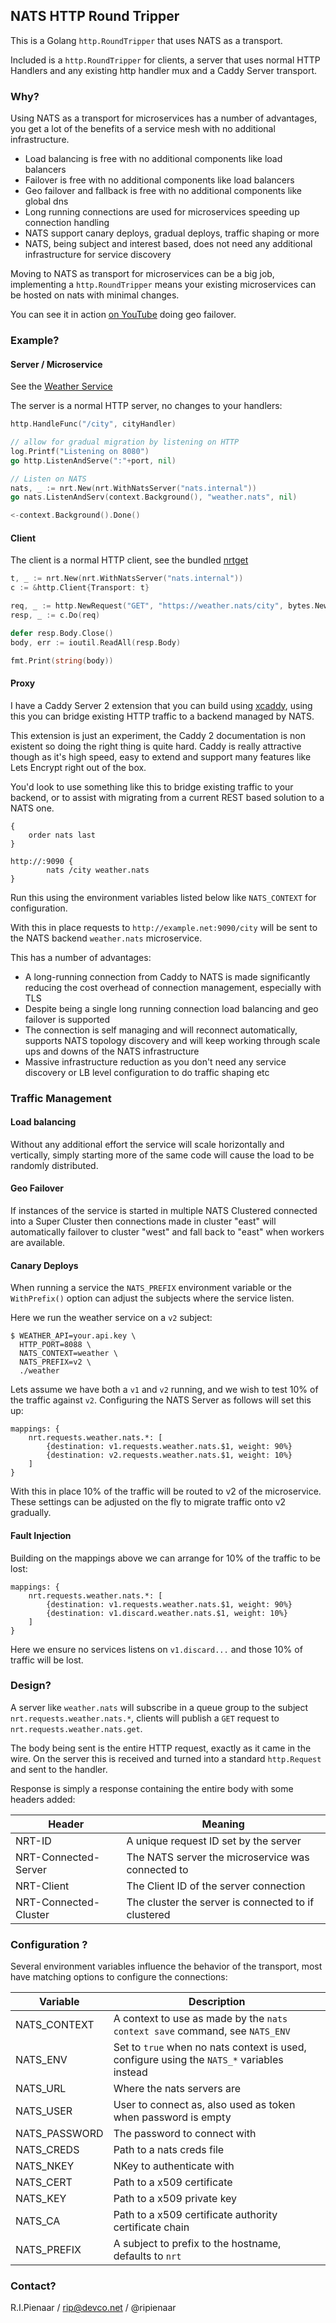 ## NATS HTTP Round Tripper

This is a Golang `http.RoundTripper` that uses NATS as a transport.

Included is a `http.RoundTripper` for clients, a server that uses normal HTTP Handlers and any existing http handler mux and a Caddy Server transport.

### Why?

Using NATS as a transport for microservices has a number of advantages, you get a lot
of the benefits of a service mesh with no additional infrastructure.

 * Load balancing is free with no additional components like load balancers
 * Failover is free with no additional components like load balancers  
 * Geo failover and fallback is free with no additional components like global dns
 * Long running connections are used for microservices speeding up connection handling
 * NATS support canary deploys, gradual deploys, traffic shaping or more
 * NATS, being subject and interest based, does not need any additional infrastructure for service discovery

Moving to NATS as transport for microservices can be a big job, implementing a 
`http.RoundTripper` means your existing microservices can be hosted on nats with
minimal changes.

You can see it in action [on YouTube](https://www.youtube.com/watch?v=qZ7fww7_s7A) doing geo failover.

### Example?

#### Server / Microservice

See the [Weather Service](examples/weather)

The server is a normal HTTP server, no changes to your handlers:

```go
http.HandleFunc("/city", cityHandler)

// allow for gradual migration by listening on HTTP
log.Printf("Listening on 8080")
go http.ListenAndServe(":"+port, nil)

// Listen on NATS
nats, _ := nrt.New(nrt.WithNatsServer("nats.internal"))
go nats.ListenAndServ(context.Background(), "weather.nats", nil)

<-context.Background().Done()
```

#### Client

The client is a normal HTTP client, see the bundled [nrtget](nrtget)

```go
t, _ := nrt.New(nrt.WithNatsServer("nats.internal"))
c := &http.Client{Transport: t}

req, _ := http.NewRequest("GET", "https://weather.nats/city", bytes.NewBuffer([]byte(`{"city":"london"}`))))
resp, _ := c.Do(req)

defer resp.Body.Close()
body, err := ioutil.ReadAll(resp.Body)

fmt.Print(string(body))
```

#### Proxy

I have a Caddy Server 2 extension that you can build using [xcaddy](https://github.com/caddyserver/xcaddy), using this you can bridge
existing HTTP traffic to a backend managed by NATS.

This extension is just an experiment, the Caddy 2 documentation is non existent so doing the right thing is quite hard. Caddy is really
attractive though as it's high speed, easy to extend and support many features like Lets Encrypt right out of the box.

You'd look to use something like this to bridge existing traffic to your backend, or to assist with migrating from a current REST based solution to a NATS one.


```
{
    order nats last
}

http://:9090 {
        nats /city weather.nats
}
```

Run this using the environment variables listed below like `NATS_CONTEXT` for configuration.

With this in place requests to `http://example.net:9090/city` will be sent to the NATS backend `weather.nats` microservice.

This has a number of advantages:

 * A long-running connection from Caddy to NATS is made significantly reducing the cost overhead of connection management, especially with TLS
 * Despite being a single long running connection load balancing and geo failover is supported
 * The connection is self managing and will reconnect automatically, supports NATS topology discovery and will keep working through scale ups and downs of the NATS infrastructure
 * Massive infrastructure reduction as you don't need any service discovery or LB level configuration to do traffic shaping etc

### Traffic Management

#### Load balancing

Without any additional effort the service will scale horizontally and vertically, simply starting more of the same code will cause the load to be randomly distributed.

#### Geo Failover

If instances of the service is started in multiple NATS Clustered connected into a Super Cluster then connections made in cluster "east" will automatically failover to cluster "west" and fall back to "east" when workers are available.

#### Canary Deploys

When running a service the `NATS_PREFIX` environment variable or the `WithPrefix()` option can adjust the subjects where the service listen.

Here we run the weather service on a `v2` subject:

```
$ WEATHER_API=your.api.key \
  HTTP_PORT=8088 \
  NATS_CONTEXT=weather \
  NATS_PREFIX=v2 \
  ./weather
```

Lets assume we have both a `v1` and `v2` running, and we wish to test 10% of the traffic against `v2`.  Configuring the NATS Server as follows will set this up:

```
mappings: {
    nrt.requests.weather.nats.*: [
        {destination: v1.requests.weather.nats.$1, weight: 90%}
        {destination: v2.requests.weather.nats.$1, weight: 10%}
    ]
}
```

With this in place 10% of the traffic will be routed to v2 of the microservice. These settings can be adjusted on the fly to migrate traffic onto v2 gradually.


#### Fault Injection

Building on the mappings above we can arrange for 10% of the traffic to be lost:

```
mappings: {
    nrt.requests.weather.nats.*: [
        {destination: v1.requests.weather.nats.$1, weight: 90%}
        {destination: v1.discard.weather.nats.$1, weight: 10%}
    ]
}
```

Here we ensure no services listens on `v1.discard...` and those 10% of traffic will be lost.

### Design?

A server like `weather.nats` will subscribe in a queue group to the subject `nrt.requests.weather.nats.*`, clients
will publish a `GET` request to `nrt.requests.weather.nats.get`. 

The body being sent is the entire HTTP request, exactly as it came in the wire. On the server this is received and
turned into a standard `http.Request` and sent to the handler.

Response is simply a response containing the entire body with some headers added:

|Header|Meaning|
|------|-------|
|NRT-ID|A unique request ID set by the server|
|NRT-Connected-Server|The NATS server the microservice was connected to|
|NRT-Client|The Client ID of the server connection|
|NRT-Connected-Cluster|The cluster the server is connected to if clustered|

### Configuration ?

Several environment variables influence the behavior of the transport, most have matching options to configure the connections:

|Variable|Description|
|--------|-----------|
|NATS_CONTEXT|A context to use as made by the `nats context save` command, see `NATS_ENV`|
|NATS_ENV|Set to `true` when no nats context is used, configure using the `NATS_*` variables instead|
|NATS_URL|Where the nats servers are|
|NATS_USER|User to connect as, also used as token when password is empty|
|NATS_PASSWORD|The password to connect with
|NATS_CREDS|Path to a nats creds file|
|NATS_NKEY|NKey to authenticate with|
|NATS_CERT|Path to a x509 certificate|
|NATS_KEY|Path to a x509 private key|
|NATS_CA|Path to a x509 certificate authority certificate chain|
|NATS_PREFIX|A subject to prefix to the hostname, defaults to `nrt`|

### Contact?

R.I.Pienaar / rip@devco.net / @ripienaar
